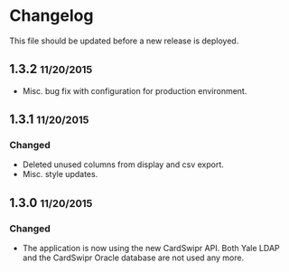 # Changelog

This file should be updated before a new release is deployed.

## 1.3.2 <small>11/20/2015</small>
* Misc. bug fix with configuration for production environment.

## 1.3.1 <small>11/20/2015</small>

### Changed
* Deleted unused columns from display and csv export.
* Misc. style updates.

## 1.3.0 <small>11/20/2015</small>

### Changed
* The application is now using the new CardSwipr API. Both Yale LDAP and the CardSwipr Oracle database are not used any more.
